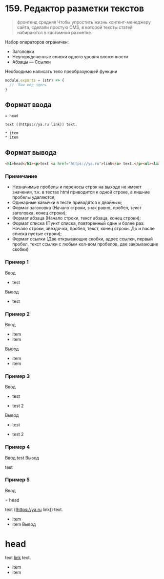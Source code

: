 # 159. Редактор разметки текстов
> фронтенд средняя
Чтобы упростить жизнь контент-менеджеру сайта, сделали простую CMS, в которой тексты статей набираются в кастомной разметке.

Набор операторов ограничен:

- Заголовки
- Неупорядоченные списки одного уровня вложенности
- Абзацы — Ссылки

Необходимо написать тело преобразующей функции
```js
module.exports = (str) => {
  //  Ваш код здесь
}
```
## Формат ввода

```
= head

text ((https://ya.ru link)) text.

* item
* item

```

## Формат вывода
```html
<h1>head</h1><p>text <a href="https://ya.ru">link</a> text.</p><ul><li>item</li><li>item</li></ul>
```
### Примечание
- Незначимые пробелы и переносы строк на выходе не имеют значения, т.к. в тестах html приводится к одной строке, а лишние пробелы удаляются;
- Одинарные кавычки в тесте приводятся к двойным;
- Формат заголовка (Начало строки, знак равно, пробел, текст заголовка, конец строки);
- Формат абзаца (Начало строки, текст абзаца, конец строки);
- Формат списка (Пункт списка, повторенный один и более раз: Начало строки, звёздочка, пробел, текст, конец строки. До и после списка пустые строки);
- Формат ссылки (Две открывающие скобки, адрес ссылки, первый пробел, текст ссылки с любым кол-вом пробелов, две закрывающие скобки)

### Пример 1
Ввод

* test

Вывод
<ul><li>test</li></ul>

### Пример 2
Ввод

* item
* item

Вывод
<ul><li>item</li><li>item</li></ul>

### Пример 3
Ввод

* test

* test 2

Вывод
<ul><li>test</li></ul><ul><li>test 2</li></ul>

### Пример 4
Ввод
test
Вывод
<p>test</p>

### Пример 5
Ввод

= head

text ((https://ya.ru link)) text.

* item
* item
Вывод
<h1>head</h1><p>text <a href="https://ya.ru">link</a> text.</p><ul><li>item</li><li>item</li></ul>
